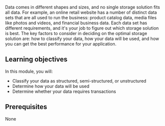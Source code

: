 Data comes in different shapes and sizes, and no single storage solution fits all data. For example, an online retail website has a number of distinct data sets that are all used to run the business: product catalog data, media files like photos and videos, and financial business data. Each data set has different requirements, and it's your job to figure out which storage solution is best. The key factors to consider in deciding on the optimal storage solution are: how to classify your data, how your data will be used, and how you can get the best performance for your application.

## Learning objectives

In this module, you will:

- Classify your data as structured, semi-structured, or unstructured
- Determine how your data will be used
- Determine whether your data requires transactions 

## Prerequisites  

None